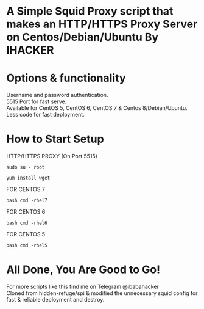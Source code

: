# A Simple Squid Proxy script that makes an HTTP/HTTPS Proxy Server on Centos/Debian/Ubuntu By IHACKER

# Options & functionality

Username and password authentication.<br />
5515 Port for fast serve.<br />
Available for CentOS 5, CentOS 6, CentOS 7 & Centos 8/Debian/Ubuntu.<br />
Less code for fast deployment.<br />


# How to Start Setup

HTTP/HTTPS PROXY (On Port 5515)

```
sudo su - root
```

```
yum install wget
```
FOR CENTOS 7
```
bash cmd -rhel7
```
FOR CENTOS 6
```
bash cmd -rhel6
```
FOR CENTOS 5
```
bash cmd -rhel5
```
# All Done, You Are Good to Go!


For more scripts like this find me on Telegram @ibabahacker<br />
Cloned from hidden-refuge/spi & modified the unnecessary squid config for fast & reliable deployment and destroy.<br />
